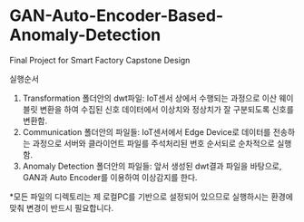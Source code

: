 # GAN-Auto-Encoder-Based-Anomaly-Detection
Final Project for Smart Factory Capstone Design

실행순서
1. Transformation 폴더안의 dwt파일: IoT센서 상에서 수행되는 과정으로 이산 웨이블릿 변환을 하여 수집된 신호 데이터에서 이상치와 정상치가 잘 구분되도록 신호를 변환함.
2. Communication 폴더안의 파일들: IoT센서에서 Edge Device로 데이터를 전송하는 과정으로 서버와 클라이언트 파일를 주석처리된 번호 순서되로 순차적으로 실행함.
3. Anomaly Detection 폴더안의 파일들: 앞서 생성된 dwt결과 파일을 바탕으로, GAN과 Auto Encoder를 이용하여 이상감지를 한다.

*모든 파일의 디렉토리는 제 로컬PC를 기반으로 설정되어 있으므로 실행하시는 환경에 맞춰 변경이 반드시 필요합니다.

